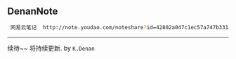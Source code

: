 ## DenanNote
```sh
 网易云笔记  http://note.youdao.com/noteshare?id=42802a047c1ec57a747b331695f4fb06
```

---
   续待~~ 将持续更新. by `K.Denan` 
